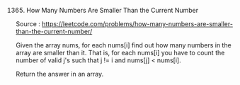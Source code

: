 1365. How Many Numbers Are Smaller Than the Current Number

Source : https://leetcode.com/problems/how-many-numbers-are-smaller-than-the-current-number/    

Given the array nums, for each nums[i] find out how many numbers in the array are smaller than it. That is, for each nums[i] you have to count the number of valid j's such that j != i and nums[j] < nums[i].

Return the answer in an array.